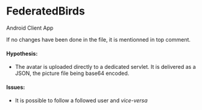 # FederatedBirds
Android Client App

If no changes have been done in the file, it is mentionned in top comment.

#### Hypothesis:
- The avatar is uploaded directly to a dedicated servlet. It is delivered as a JSON, the picture file being base64 encoded.

#### Issues:
- It is possible to follow a followed user and *vice-versa*
